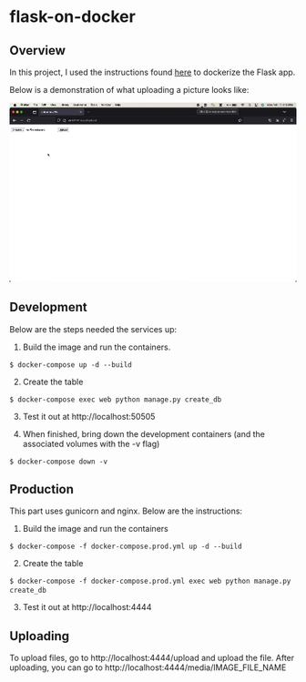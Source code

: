 # flask-on-docker

## Overview
In this project, I used the instructions found [here](https://testdriven.io/blog/dockerizing-flask-with-postgres-gunicorn-and-nginx/) to dockerize the Flask app.

Below is a demonstration of what uploading a picture looks like:

![Demo GIF](demo.gif)

## Development

Below are the steps needed the services up:

1. Build the image and run the containers.

```
$ docker-compose up -d --build
```

2. Create the table

```
$ docker-compose exec web python manage.py create_db
```

3. Test it out at http://localhost:50505

4. When finished, bring down the development containers (and the associated volumes with the -v flag)

```
$ docker-compose down -v
```

## Production

This part uses gunicorn and nginx. Below are the instructions:

1. Build the image and run the containers

```
$ docker-compose -f docker-compose.prod.yml up -d --build
```

2. Create the table

```
$ docker-compose -f docker-compose.prod.yml exec web python manage.py create_db
```

3. Test it out at http://localhost:4444

## Uploading

To upload files, go to http://localhost:4444/upload and upload the file.
After uploading, you can go to http://localhost:4444/media/IMAGE_FILE_NAME 

